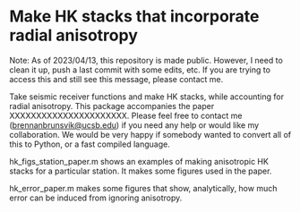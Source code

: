 # Make HK stacks that incorporate radial anisotropy
Note: As of 2023/04/13, this repository is made public. However, I need to clean it up, push a last commit with some edits, etc. If you are trying to access this and still see this message, please contact me. 

Take seismic receiver functions and make HK stacks, while accounting for radial anisotropy. This package accompanies the paper XXXXXXXXXXXXXXXXXXXXXX. Please feel free to contact me (brennanbrunsvik@ucsb.edu) if you need any help or would like my collaboration. We would be very happy if somebody wanted to convert all of this to Python, or a fast compiled language. 
 
hk_figs_station_paper.m shows an examples of making anisotropic HK stacks for a particular station. It makes some figures used in the paper. 

hk_error_paper.m makes some figures that show, analytically, how much error can be induced from ignoring anisotropy. 
